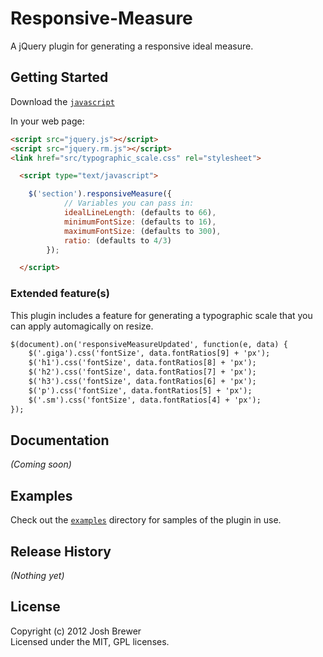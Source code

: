 Responsive-Measure
==================

A jQuery plugin for generating a responsive ideal measure.

## Getting Started
Download the [`javascript`](https://raw.github.com/jbrewer/Responsive-Measure/master/jquery.rm.js)

In your web page:

```html
<script src="jquery.js"></script>
<script src="jquery.rm.js"></script>
<link href="src/typographic_scale.css" rel="stylesheet">

  <script type="text/javascript">

  	$('section').responsiveMeasure({
			// Variables you can pass in:
			idealLineLength: (defaults to 66),
			minimumFontSize: (defaults to 16),
			maximumFontSize: (defaults to 300),
			ratio: (defaults to 4/3)
		});

  </script>
```

### Extended feature(s)

This plugin includes a feature for generating a typographic scale that you can apply automagically on resize. 

```html
$(document).on('responsiveMeasureUpdated', function(e, data) {
	$('.giga').css('fontSize', data.fontRatios[9] + 'px');
	$('h1').css('fontSize', data.fontRatios[8] + 'px');
	$('h2').css('fontSize', data.fontRatios[7] + 'px');
	$('h3').css('fontSize', data.fontRatios[6] + 'px');
	$('p').css('fontSize', data.fontRatios[5] + 'px');
	$('.sm').css('fontSize', data.fontRatios[4] + 'px');
});
```

## Documentation
_(Coming soon)_

## Examples

Check out the [`examples`](http://jbrewer.github.com/Responsive-Measure/examples) directory for samples of the plugin in use.

## Release History
_(Nothing yet)_

## License
Copyright (c) 2012 Josh Brewer  
Licensed under the MIT, GPL licenses.
